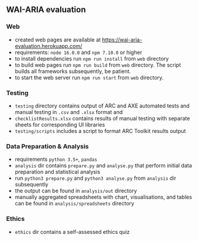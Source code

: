 ## WAI-ARIA evaluation

### Web

- created web pages are available at https://wai-aria-evaluation.herokuapp.com/
- requirements: `node 16.0.0` and `npm 7.10.0` or higher
- to install dependencies run `npm run install` from `web` directory
- to build web pages run `npm run build` from `web` directory. The script builds all frameworks subsequently, be patient.
- to start the web server run `npm run start` from `web` directory.

### Testing

- `testing` directory contains output of ARC and AXE automated tests and manual testing in `.csv` and `.xlsx` format and
- `checklistResults.xlsx` contains results of manual testing with separate sheets for corresponding UI libraries
- `testing/scripts` includes a script to format ARC Toolkit results output

### Data Preparation & Analysis

- requirements `python 3.5+`, `pandas`
- `analysis` dir contains `prepare.py` and `analyse.py` that perform initial data preparation and statistical analysis
- run `python3 prepare.py` and `python3 analyse.py` from `analysis` dir subsequently
- the output can be found in `analysis/out` directory
- manually aggregated spreadsheets with chart, visualisations, and tables can be found in `analysis/spreadsheets` directory

### Ethics

- `ethics` dir contains a self-assessed ethics quiz
